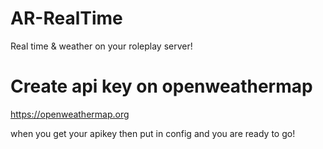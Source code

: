 # AR-RealTime
Real time &amp; weather on your roleplay server!

# Create api key on openweathermap

https://openweathermap.org

when you get your apikey then put in config and you are ready to go! 
